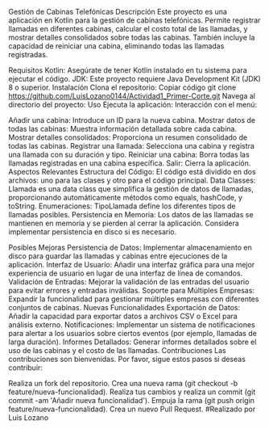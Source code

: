 Gestión de Cabinas Telefónicas
Descripción
Este proyecto es una aplicación en Kotlin para la gestión de cabinas telefónicas. Permite registrar llamadas en diferentes cabinas, calcular el costo total de las llamadas, y mostrar detalles consolidados sobre todas las cabinas. También incluye la capacidad de reiniciar una cabina, eliminando todas las llamadas registradas.

Requisitos
Kotlin: Asegúrate de tener Kotlin instalado en tu sistema para ejecutar el código.
JDK: Este proyecto requiere Java Development Kit (JDK) 8 o superior.
Instalación
Clona el repositorio:
Copiar código
git clone https://github.com/LuisLozano0144/Actividad1_Primer-Corte.git
Navega al directorio del proyecto:
Uso
Ejecuta la aplicación:
Interacción con el menú:

Añadir una cabina: Introduce un ID para la nueva cabina.
Mostrar datos de todas las cabinas: Muestra información detallada sobre cada cabina.
Mostrar detalles consolidados: Proporciona un resumen consolidado de todas las cabinas.
Registrar una llamada: Selecciona una cabina y registra una llamada con su duración y tipo.
Reiniciar una cabina: Borra todas las llamadas registradas en una cabina específica.
Salir: Cierra la aplicación.
Aspectos Relevantes
Estructura del Código: El código está dividido en dos archivos: uno para las clases y otro para el código principal.
Data Classes: Llamada es una data class que simplifica la gestión de datos de llamadas, proporcionando automáticamente métodos como equals, hashCode, y toString.
Enumeraciones: TipoLlamada define los diferentes tipos de llamadas posibles.
Persistencia en Memoria: Los datos de las llamadas se mantienen en memoria y se pierden al cerrar la aplicación. Considera implementar persistencia en disco si es necesario.

Posibles Mejoras
Persistencia de Datos: Implementar almacenamiento en disco para guardar las llamadas y cabinas entre ejecuciones de la aplicación.
Interfaz de Usuario: Añadir una interfaz gráfica para una mejor experiencia de usuario en lugar de una interfaz de línea de comandos.
Validación de Entradas: Mejorar la validación de las entradas del usuario para evitar errores y entradas inválidas.
Soporte para Múltiples Empresas: Expandir la funcionalidad para gestionar múltiples empresas con diferentes conjuntos de cabinas.
Nuevas Funcionalidades
Exportación de Datos: Añadir la capacidad para exportar datos a archivos CSV o Excel para análisis externo.
Notificaciones: Implementar un sistema de notificaciones para alertar a los usuarios sobre ciertos eventos (por ejemplo, llamadas de larga duración).
Informes Detallados: Generar informes detallados sobre el uso de las cabinas y el costo de las llamadas.
Contribuciones
Las contribuciones son bienvenidas. Por favor, sigue estos pasos si deseas contribuir:

Realiza un fork del repositorio.
Crea una nueva rama (git checkout -b feature/nueva-funcionalidad).
Realiza tus cambios y realiza un commit (git commit -am 'Añadir nueva funcionalidad').
Empuja la rama (git push origin feature/nueva-funcionalidad).
Crea un nuevo Pull Request.
#Realizado por Luis Lozano
